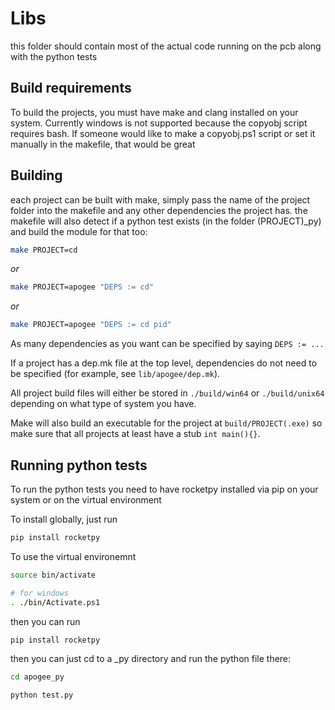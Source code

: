 # Libs

this folder should contain most of the actual code running on the pcb along with the python tests

## Build requirements

To build the projects, you must have make and clang installed on your system. Currently windows is not supported because the copyobj script requires bash. If someone would like to make a copyobj.ps1 script or set it manually in the makefile, that would be great

## Building

each project can be built with make, simply pass the name of the project folder into the makefile and any other dependencies the project has. the makefile will also detect if a python test exists (in the folder (PROJECT)\_py) and build the module for that too:

```sh
make PROJECT=cd
```

_or_

```sh
make PROJECT=apogee "DEPS := cd"
```

_or_

```sh
make PROJECT=apogee "DEPS := cd pid"
```

As many dependencies as you want can be specified by saying `DEPS := ...`

If a project has a dep.mk file at the top level, dependencies do not need to be specified (for example, see `lib/apogee/dep.mk`).

All project build files will either be stored in `./build/win64` or `./build/unix64` depending on what type of system you have.

Make will also build an executable for the project at `build/PROJECT(.exe)` so make sure that all projects at least have a stub `int main(){}`.

## Running python tests

To run the python tests you need to have rocketpy installed via pip on your system or on the virtual environment

To install globally, just run

```sh
pip install rocketpy
```

To use the virtual environemnt

```sh
source bin/activate

# for windows
. ./bin/Activate.ps1
```

then you can run

```sh
pip install rocketpy
```

then you can just cd to a \_py directory and run the python file there:

```sh
cd apogee_py

python test.py
```
